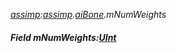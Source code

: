 _[assimp](../../modules/assimp/assimp-module.md):[assimp](../../modules/assimp/assimp-module.md).[aiBone](../../modules/assimp/assimp-aibone.md).mNumWeights_
##### Field mNumWeights:[UInt](../../modules/wonkey/wonkey-types-uint.md)
